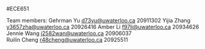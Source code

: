 #ECE651

Team members:
Gehrman Yu          d73yu@uwaterloo.ca                 20911302
Yijia Zhang           y3657zha@uwaterloo.ca            20926416 
Amber Li              f97li@uwaterloo.ca 		   20934626
Jennie Wang          j2582wan@uwaterloo.ca           20906037          
Ruilin Cheng	    r48cheng@uwaterloo.ca            20925511